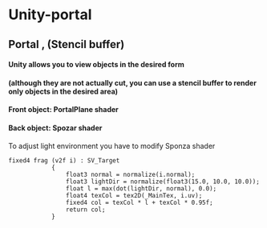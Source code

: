 # Unity-portal
## Portal , (Stencil buffer)

#### Unity allows you to view objects in the desired form 
#### (although they are not actually cut, you can use a stencil buffer to render only objects in the desired area)

#### Front object: PortalPlane shader
#### Back object: Spozar shader


To adjust light environment you have to modify Sponza shader


```shader
fixed4 frag (v2f i) : SV_Target
			{
				float3 normal = normalize(i.normal);
				float3 lightDir = normalize(float3(15.0, 10.0, 10.0));
				float l = max(dot(lightDir, normal), 0.0);
				float4 texCol = tex2D(_MainTex, i.uv);
				fixed4 col = texCol * l + texCol * 0.95f;
				return col;
			}
```

